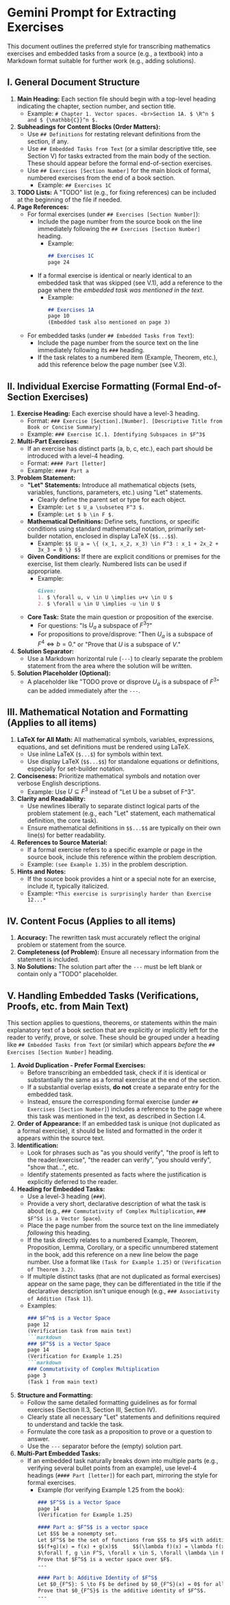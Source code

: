 # Gemini Prompt for Extracting Exercises

This document outlines the preferred style for transcribing mathematics exercises and embedded tasks from a source (e.g., a textbook) into a Markdown format suitable for further work (e.g., adding solutions).

## I. General Document Structure

1.  **Main Heading:** Each section file should begin with a top-level heading indicating the chapter, section number, and section title.
    * Example: `# Chapter 1. Vector spaces. <br>Section 1A. $ \R^n $ and $ {\mathbb{C}}^n $.`
2.  **Subheadings for Content Blocks (Order Matters):**
    * Use `## Definitions` for restating relevant definitions from the section, if any.
    * Use `## Embedded Tasks from Text` (or a similar descriptive title, see Section V) for tasks extracted from the main body of the section. These should appear before the formal end-of-section exercises.
    * Use `## Exercises [Section Number]` for the main block of formal, numbered exercises from the end of a book section.
        * Example: `## Exercises 1C`
3.  **TODO Lists:** A "TODO" list (e.g., for fixing references) can be included at the beginning of the file if needed.
4.  **Page References:**
    * For formal exercises (under `## Exercises [Section Number]`):
        * Include the page number from the source book on the line immediately following the `## Exercises [Section Number]` heading.
            * Example:
                ```markdown
                ## Exercises 1C
                page 24
                ```
        * If a formal exercise is identical or nearly identical to an embedded task that was skipped (see V.1), add a reference to the page where the *embedded task was mentioned in the text*.
            * Example:
                ```markdown
                ## Exercises 1A
                page 10
                (Embedded task also mentioned on page 3)
                ```
    * For embedded tasks (under `## Embedded Tasks from Text`):
        * Include the page number from the source text on the line immediately following its `###` heading.
        * If the task relates to a numbered item (Example, Theorem, etc.), add this reference below the page number (see V.3).

## II. Individual Exercise Formatting (Formal End-of-Section Exercises)

1.  **Exercise Heading:** Each exercise should have a level-3 heading.
    * Format: `### Exercise [Section].[Number]. [Descriptive Title from Book or Concise Summary]`
    * Example: `### Exercise 1C.1. Identifying Subspaces in $F^3$`
2.  **Multi-Part Exercises:**
    * If an exercise has distinct parts (a, b, c, etc.), each part should be introduced with a level-4 heading.
    * Format: `#### Part [letter]`
    * Example: `#### Part a`
3.  **Problem Statement:**
    * **"Let" Statements:** Introduce all mathematical objects (sets, variables, functions, parameters, etc.) using "Let" statements.
        * Clearly define the parent set or type for each object.
        * Example: `Let $ U_a \subseteq F^3 $.`
        * Example: `Let $ b \in F $.`
    * **Mathematical Definitions:** Define sets, functions, or specific conditions using standard mathematical notation, primarily set-builder notation, enclosed in display LaTeX (`$$...$$`).
        * Example: `$$ U_a = \{ (x_1, x_2, x_3) \in F^3 : x_1 + 2x_2 + 3x_3 = 0 \} $$`
    * **Given Conditions:** If there are explicit conditions or premises for the exercise, list them clearly. Numbered lists can be used if appropriate.
        * Example:
            ```markdown
            Given:
            1. $ \forall u, v \in U \implies u+v \in U $
            2. $ \forall u \in U \implies -u \in U $
            ```
    * **Core Task:** State the main question or proposition of the exercise.
        * For questions: "Is $U_a$ a subspace of $F^3$?"
        * For propositions to prove/disprove: "Then $U_a$ is a subspace of $F^4 \iff b=0$." or "Prove that $U$ is a subspace of $V$."
4.  **Solution Separator:**
    * Use a Markdown horizontal rule (`---`) to clearly separate the problem statement from the area where the solution will be written.
5.  **Solution Placeholder (Optional):**
    * A placeholder like "TODO prove or disprove $U_a$ is a subspace of $F^3$" can be added immediately after the `---`.

## III. Mathematical Notation and Formatting (Applies to all items)

1.  **LaTeX for All Math:** All mathematical symbols, variables, expressions, equations, and set definitions must be rendered using LaTeX.
    * Use inline LaTeX (`$...$`) for symbols within text.
    * Use display LaTeX (`$$...$$`) for standalone equations or definitions, especially for set-builder notation.
2.  **Conciseness:** Prioritize mathematical symbols and notation over verbose English descriptions.
    * Example: Use $U \subseteq F^3$ instead of "Let U be a subset of F^3".
3.  **Clarity and Readability:**
    * Use newlines liberally to separate distinct logical parts of the problem statement (e.g., each "Let" statement, each mathematical definition, the core task).
    * Ensure mathematical definitions in `$$...$$` are typically on their own line(s) for better readability.
4.  **References to Source Material:**
    * If a formal exercise refers to a specific example or page in the source book, include this reference within the problem description.
    * Example: `(see Example 1.35)` in the problem description.
5.  **Hints and Notes:**
    * If the source book provides a hint or a special note for an exercise, include it, typically italicized.
    * Example: `*This exercise is surprisingly harder than Exercise 12...*`

## IV. Content Focus (Applies to all items)

1.  **Accuracy:** The rewritten task must accurately reflect the original problem or statement from the source.
2.  **Completeness (of Problem):** Ensure all necessary information from the statement is included.
3.  **No Solutions:** The solution part after the `---` must be left blank or contain only a "TODO" placeholder.

## V. Handling Embedded Tasks (Verifications, Proofs, etc. from Main Text)

This section applies to questions, theorems, or statements within the main explanatory text of a book section that are explicitly or implicitly left for the reader to verify, prove, or solve. These should be grouped under a heading like `## Embedded Tasks from Text` (or similar) which appears *before* the `## Exercises [Section Number]` heading.

1.  **Avoid Duplication - Prefer Formal Exercises:**
    * Before transcribing an embedded task, check if it is identical or substantially the same as a formal exercise at the end of the section.
    * If a substantial overlap exists, **do not** create a separate entry for the embedded task.
    * Instead, ensure the corresponding formal exercise (under `## Exercises [Section Number]`) includes a reference to the page where this task was mentioned in the text, as described in Section I.4.
2.  **Order of Appearance:** If an embedded task is unique (not duplicated as a formal exercise), it should be listed and formatted in the order it appears within the source text.
3.  **Identification:**
    * Look for phrases such as "as you should verify", "the proof is left to the reader/exercise", "the reader can verify", "you should verify", "show that...", etc.
    * Identify statements presented as facts where the justification is explicitly deferred to the reader.
4.  **Heading for Embedded Tasks:**
    * Use a level-3 heading (`###`).
    * Provide a very short, declarative description of what the task is about (e.g., `### Commutativity of Complex Multiplication`, `### $F^S$ is a Vector Space`).
    * Place the page number from the source text on the line immediately *following* this heading.
    * If the task directly relates to a numbered Example, Theorem, Proposition, Lemma, Corollary, or a specific unnumbered statement in the book, add this reference on a new line below the page number. Use a format like `(Task for Example 1.25)` or `(Verification of Theorem 3.2)`.
    * If multiple distinct tasks (that are not duplicated as formal exercises) appear on the same page, they can be differentiated in the title if the declarative description isn't unique enough (e.g., `### Associativity of Addition (Task 1)`).
    * Examples:
        ```markdown
        ### $F^n$ is a Vector Space
        page 12
        (Verification task from main text)
        ```markdown
        ### $F^S$ is a Vector Space
        page 14
        (Verification for Example 1.25)
        ```markdown
        ### Commutativity of Complex Multiplication
        page 3
        (Task 1 from main text)
        ```
5.  **Structure and Formatting:**
    * Follow the same detailed formatting guidelines as for formal exercises (Section II.3, Section III, Section IV).
    * Clearly state all necessary "Let" statements and definitions required to understand and tackle the task.
    * Formulate the core task as a proposition to prove or a question to answer.
    * Use the `---` separator before the (empty) solution part.
6.  **Multi-Part Embedded Tasks:**
    * If an embedded task naturally breaks down into multiple parts (e.g., verifying several bullet points from an example), use level-4 headings (`#### Part [letter]`) for each part, mirroring the style for formal exercises.
        * Example (for verifying Example 1.25 from the book):
            ```markdown
            ### $F^S$ is a Vector Space
            page 14
            (Verification for Example 1.25)

            #### Part a: $F^S$ is a vector space
            Let $S$ be a nonempty set.
            Let $F^S$ be the set of functions from $S$ to $F$ with addition and scalar multiplication defined as:
            $$(f+g)(x) = f(x) + g(x)$$     $$(\lambda f)(x) = \lambda f(x)$$
            $\forall f, g \in F^S, \forall x \in S, \forall \lambda \in F$.
            Prove that $F^S$ is a vector space over $F$.
            ---

            #### Part b: Additive Identity of $F^S$
            Let $0_{F^S}: S \to F$ be defined by $0_{F^S}(x) = 0$ for all $x \in S$.
            Prove that $0_{F^S}$ is the additive identity of $F^S$.
            ---
            ```

